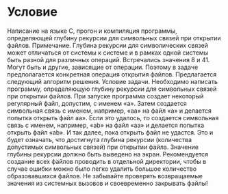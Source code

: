 # Условие
Написание на языке C, прогон и компиляция программы, определяющей глубину рекурсии для символьных связей при открытии файлов.   Примечание. Глубина рекурсии для символических связей может отличаться от системы к системе и в рамках одной системы быть разной для различных операций. Встречались значения 8 и 41. Могут быть и другие, зависящие от операции. Поэтому в задаче предполагается конкретная операция открытия файлов.   Предлагается следующий алгоритм решения.  Условие задачи. Необходимо написать программу, определяющую глубину рекурсии для символьных связей при открытии файлов. При запуске программа создает некоторый регулярный файл, допустим, с именем «а». Затем создается символьная связь с именем, например, «aa» на файл «a» и делается попытка открыть файл аа». Если это удалось, то создается символьная связь с именем, например, «ab» на файл «aa» и делается попытка открыть файл «ab». И так далее, пока открыть файл не удастся. Это и будет означать, что достигнyта глубина рекурсии (количества допустимых символьных связей) при открытии файла. Значение глубины рекурсии должно быть выведено на экран.   Рекомендуется создание всех файлов проводить в отдельной директории, чтобы в случае ошибки можно было легко удалить большое количество образовавшихся файлов. Не забывайте проверять возвращаемые значения из системных вызовов и своевременно закрывать файлы!  